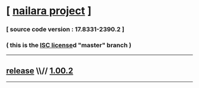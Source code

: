 
# [ [nailara project](http://www.nailara.net/) ]

### [ source code version : 17.8331-2390.2 ]

### ( this is the [ISC license](docs/license)d "master" branch )
---
## [release](https://github.com/anotherlink/nailara/releases) \\\\// [1.00.2](https://github.com/anotherlink/nailara/releases/tag/1.00.2)
---
